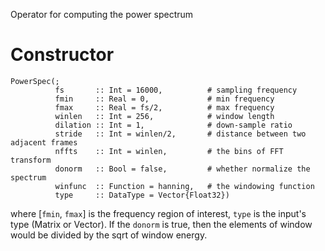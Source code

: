 Operator for computing the power spectrum

# Constructor

```
PowerSpec(;
          fs       :: Int = 16000,          # sampling frequency
          fmin     :: Real = 0,             # min frequency
          fmax     :: Real = fs/2,          # max frequency
          winlen   :: Int = 256,            # window length
          dilation :: Int = 1,              # down-sample ratio
          stride   :: Int = winlen/2,       # distance between two adjacent frames
          nffts    :: Int = winlen,         # the bins of FFT transform
          donorm   :: Bool = false,         # whether normalize the spectrum
          winfunc  :: Function = hanning,   # the windowing function
          type     :: DataType = Vector{Float32})
```

where [`fmin`, `fmax`] is the frequency region of interest, `type` is the input's type (Matrix or Vector).  If the `donorm` is true, then the elements of window would be divided by the sqrt of window energy.

